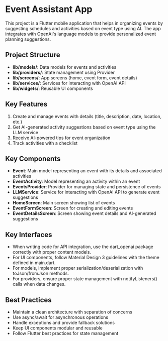 <!-- Use this file to provide workspace-specific custom instructions to Copilot. For more details, visit https://code.visualstudio.com/docs/copilot/copilot-customization#_use-a-githubcopilotinstructionsmd-file -->

# Event Assistant App

This project is a Flutter mobile application that helps in organizing events by suggesting schedules and activities based on event type using AI. The app integrates with OpenAI's language models to provide personalized event planning suggestions.

## Project Structure

- **lib/models/**: Data models for events and activities
- **lib/providers/**: State management using Provider
- **lib/screens/**: App screens (home, event form, event details)
- **lib/services/**: Services for interacting with OpenAI API
- **lib/widgets/**: Reusable UI components

## Key Features

1. Create and manage events with details (title, description, date, location, etc.)
2. Get AI-generated activity suggestions based on event type using the LLM service
3. Receive AI-powered tips for event organization
4. Track activities with a checklist

## Key Components

- **Event**: Main model representing an event with its details and associated activities
- **EventActivity**: Model representing an activity within an event
- **EventsProvider**: Provider for managing state and persistence of events
- **LLMService**: Service for interacting with OpenAI API to generate event suggestions
- **HomeScreen**: Main screen showing list of events
- **EventFormScreen**: Screen for creating and editing events
- **EventDetailsScreen**: Screen showing event details and AI-generated suggestions

## Key Interfaces

- When writing code for API integration, use the dart_openai package correctly with proper content models.
- For UI components, follow Material Design 3 guidelines with the theme defined in main.dart.
- For models, implement proper serialization/deserialization with toJson/fromJson methods.
- For providers, ensure proper state management with notifyListeners() calls when data changes.

## Best Practices

- Maintain a clean architecture with separation of concerns
- Use async/await for asynchronous operations
- Handle exceptions and provide fallback solutions
- Keep UI components modular and reusable
- Follow Flutter best practices for state management